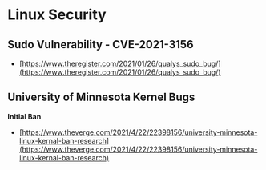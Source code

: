 # Linux Security

## Sudo Vulnerability - CVE-2021-3156

- [https://www.theregister.com/2021/01/26/qualys_sudo_bug/](https://www.theregister.com/2021/01/26/qualys_sudo_bug/)

## University of Minnesota Kernel Bugs

**Initial Ban**

- [https://www.theverge.com/2021/4/22/22398156/university-minnesota-linux-kernal-ban-research](https://www.theverge.com/2021/4/22/22398156/university-minnesota-linux-kernal-ban-research)